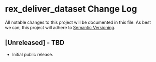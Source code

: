 # rex_deliver_dataset Change Log

All notable changes to this project will be documented in this file. As best we
can, this project will adhere to [Semantic Versioning](https://semver.org).


## [Unreleased] - TBD

* Initial public release.

